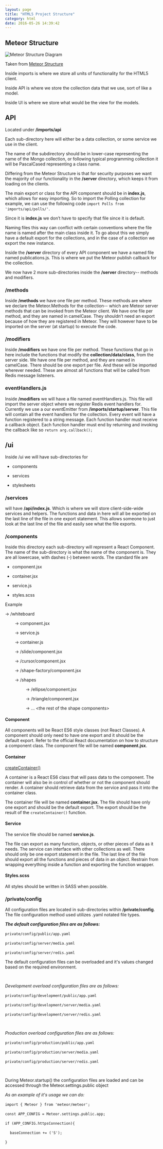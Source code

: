 ```yaml
---
layout: page
title: "HTML5 Project Structure"
category: html
date: 2016-05-26 14:39:42
---
```



## Meteor Structure


![Meteor Structure Diagram](https://sc-cdn.scaleengine.net/i/f688f5a9d82e0d2bdae4b6a23f2a814f.png)

Taken from [Meteor Structure](http://guide.meteor.com/structure.html#example-app-structure)

Inside imports is where we store all units of functionality for the HTML5 client.

Inside API is where we store the collection data that we use, sort of like a model.

Inside UI is where we store what would be the view for the models.


## API


Located under <b>/imports/api</b>

Each sub-directory here will either be a data collection, or some service we use in the client.

The name of the subdirectory should be in lower-case representing the name of the Mongo collection, or following typical programming collection it will be PascalCased representing a class name.

Differing from the Meteor Structure is that for security purposes we want the majority of our functionality in the <b>/server</b> directory, which keeps it from loading on the clients.

The main export or class for the API component should be in <b>index.js</b>, which allows for easy importing. So to import the Polling collection for example, we can use the following code `import Polls from 'imports/api/polls/'`.

Since it is <b>index.js</b> we don’t have to specify that file since it is default.

Naming files this way can conflict with certain conventions where the file name is named after the main class inside it. To go about this we simply have a default export for the collections, and in the case of a collection we export the new instance.

Inside the <b>/server</b> directory of every API component we have a named file named publications.js. This is where we put the Meteor publish callback for the collection.

We now have 2 more sub-directories inside the <b>/server</b> directory-- methods and modifiers.

### /methods

Inside <b>/methods</b> we have one file per method. These methods are where we declare the Meteor.Methods for the collection-- which are Meteor server methods that can be invoked from the Meteor client. We have one file per method, and they are named in camelCase. They shouldn’t need an export because of how they are registered in Meteor. They will however have to be imported on the server (at startup) to execute the code.

### /modifiers

Inside <b>/modifiers</b> we have one file per method. These functions that go in here include the functions that modify the <b>collection/data/class</b>, from the server side. We have one file per method, and they are named in camelCase. There should be one export per file. And these will be imported wherever needed. These are almost all functions that will be called from Redis message listeners.

### eventHandlers.js

Inside <b>/modifiers</b> we will have a file named eventHandlers.js. This file will import the server object where we register Redis event handlers for. Currently we use a our eventEmitter from <b>/imports/startup/server</b>. This file will contain all the event handlers for the collection. Every event will have a function registered to a string message. Each function handler must receive a callback object. Each function handler must end by returning and invoking the callback like so `return arg.callback();`

/ui
---

Inside /ui we will have sub-directories for

-   components

-   services

-   stylesheets

### /services

will have <b>/api/index.js</b>. Which is where we will store client-side-wide services and helpers. The functions and data in here will all be exported on the last line of the file in one export statement. This allows someone to just look at the last line of the file and easily see what the file exports.

### /components

Inside this directory each sub-directory will represent a React Component. The name of the sub-directory is what the name of the component is. They are all lowercase, with dashes (-) between words. The standard file are

-   component.jsx

-   container.jsx

-   service.js

-   styles.scss

Example

-&gt; /whiteboard

&emsp; &emsp;-&gt; component.jsx

&emsp; &emsp;-&gt; service.js

&emsp; &emsp;-&gt; container.js

&emsp; &emsp;-&gt; /slide/component.jsx

&emsp; &emsp;-&gt; /cursor/component.jsx

&emsp; &emsp;-&gt; /shape-factory/component.jsx

&emsp; &emsp;-&gt; /shapes

&emsp; &emsp; &emsp; &emsp;-&gt; /ellipse/component.jsx

&emsp; &emsp; &emsp; &emsp;-&gt; /triangle/component.jsx

&emsp; &emsp; &emsp; &emsp;-&gt; ... &lt;the rest of the shape components&gt;

#### Component

All components will be React ES6 style classes (not React Classes). A component should only need to have one export and it should be the default export. Refer to the official React documentation on how to structure a component class. The component file will be named <b>component.jsx</b>.

#### Container

[createContainer()](http://guide.meteor.com/react.html#using-createContainer)

A container is a React ES6 class that will pass data to the component. The container will also be in control of whether or not the component should render. A container should retrieve data from the service and pass it into the container class.

The container file will be named <b>container.jsx</b>. The file should have only one export and should be the default export. The export should be the result of the `createContainer()` function.

#### Service

The service file should be named <b>service.js</b>.

The file can export as many function, objects, or other pieces of data as it needs. The service can interface with other collections as well. There should only be one export statement in the file. The last line of the file should export all the functions and pieces of data in an object. Restrain from wrapping everything inside a function and exporting the function wrapper.

#### Styles.scss

All styles should be written in SASS when possible.

### /private/config

All configuration files are located in sub-directories within **/private/config**. The file configuration method used utilizes .yaml notated file types.

***The default configuration files are as follows:*** &nbsp;

  `private/config/public/app.yaml` &nbsp;

  `private/config/server/media.yaml` &nbsp;

  `private/config/server/redis.yaml` &nbsp;

The default configuration files can be overloaded and it's values changed based on the required environment. &nbsp;

&nbsp;

*Development overload configuration files are as follows:* &nbsp;

  `private/config/development/public/app.yaml` &nbsp;

  `private/config/development/server/media.yaml` &nbsp;

  `private/config/development/server/redis.yaml` &nbsp;

  &nbsp;

  *Production overload configuration files are as follows:* &nbsp;

  `private/config/production/public/app.yaml` &nbsp;

  `private/config/production/server/media.yaml` &nbsp;

  `private/config/production/server/redis.yaml` &nbsp;

&nbsp;

During Meteor.startup() the configuration files are loaded and can be accessed through the Meteor.settings.public object &nbsp;

*As an example of it's usage we can do:* &nbsp;

  `import { Meteor } from 'meteor/meteor';` &nbsp;

`const APP_CONFIG = Meteor.settings.public.app;` &nbsp;

`if (APP_CONFIG.httpsConnection){` &nbsp;

  &nbsp;&nbsp;&nbsp;&nbsp;`baseConnection += ('S');` &nbsp;

`}` &nbsp;
